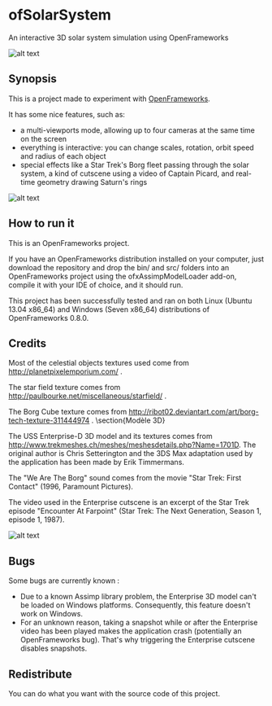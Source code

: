ofSolarSystem
=============

An interactive 3D solar system simulation using OpenFrameworks

![alt text](https://github.com/Scylardor/ofSolarSystem/blob/master/bin/data/screen1.jpg "Main screenshot")


Synopsis
--------

This is a project made to experiment with [OpenFrameworks](http://openframeworks.cc).

It has some nice features, such as:
  * a multi-viewports mode, allowing up to four cameras at the same time on the screen
  * everything is interactive: you can change scales, rotation, orbit speed and radius of each object
  * special effects like a Star Trek's Borg fleet passing through the solar system, a kind of cutscene using a video of Captain Picard, and real-time geometry drawing Saturn's rings

![alt text](https://github.com/Scylardor/ofSolarSystem/blob/master/bin/data/screen2.jpg "Picard screenshot")

How to run it
-------------

This is an OpenFrameworks project.

If you have an OpenFrameworks distribution installed on your computer, just download the repository and drop the bin/ and src/ folders into an OpenFrameworks project using the ofxAssimpModelLoader add-on, compile it with your IDE of choice, and it should run.

This project has been successfully tested and ran on both Linux (Ubuntu 13.04 x86_64) and Windows (Seven x86_64) distributions of OpenFrameworks 0.8.0.

Credits
-------

Most of the celestial objects textures used come from http://planetpixelemporium.com/ .

The star field texture comes from http://paulbourke.net/miscellaneous/starfield/ .

The Borg Cube texture comes from http://ribot02.deviantart.com/art/borg-tech-texture-311444974 .
\section{Modèle 3D}

The USS Enterprise-D 3D model and its textures comes from http://www.trekmeshes.ch/meshes/meshesdetails.php?Name=1701D. The original author is Chris Setterington and the 3DS Max adaptation used by the application has been made by Erik Timmermans.

The "We Are The Borg" sound comes from the movie "Star Trek: First Contact" (1996, Paramount Pictures).

The video used in the Enterprise cutscene is an excerpt of the Star Trek episode "Encounter At Farpoint" (Star Trek: The Next Generation, Season 1, episode 1, 1987).

![alt text](https://github.com/Scylardor/ofSolarSystem/blob/master/bin/data/borgs.jpg "Borgs screenshot")

Bugs
----

Some bugs are currently known :
  * Due to a known Assimp library problem, the Enterprise 3D model can't be loaded on Windows platforms. Consequently, this feature doesn't work on Windows.
  * For an unknown reason, taking a snapshot while or after the Enterprise video has been played makes the application crash (potentially an OpenFrameworks bug). That's why triggering the Enterprise cutscene disables snapshots.


Redistribute
------------

You can do what you want with the source code of this project.
